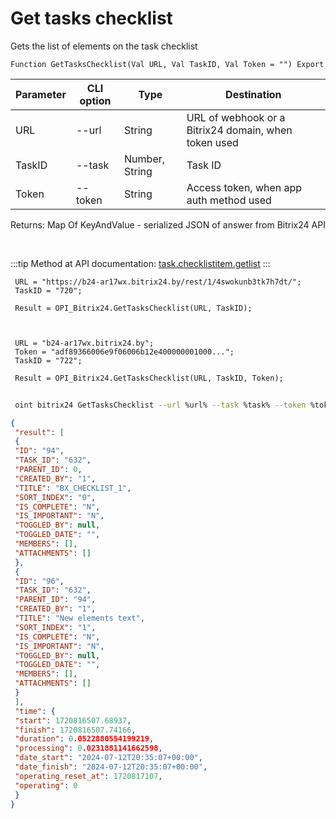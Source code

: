 ﻿---
sidebar_position: 4
---

# Get tasks checklist
 Gets the list of elements on the task checklist



`Function GetTasksChecklist(Val URL, Val TaskID, Val Token = "") Export`

 | Parameter | CLI option | Type | Destination |
 |-|-|-|-|
 | URL | --url | String | URL of webhook or a Bitrix24 domain, when token used |
 | TaskID | --task | Number, String | Task ID |
 | Token | --token | String | Access token, when app auth method used |

 
 Returns: Map Of KeyAndValue - serialized JSON of answer from Bitrix24 API

<br/>

:::tip
Method at API documentation: [task.checklistitem.getlist](https://dev.1c-bitrix.ru/rest_help/tasks/task/checklistitem/getlist.php)
:::
<br/>


```bsl title="Code example"
 URL = "https://b24-ar17wx.bitrix24.by/rest/1/4swokunb3tk7h7dt/";
 TaskID = "720";
 
 Result = OPI_Bitrix24.GetTasksChecklist(URL, TaskID);
 
 
 
 URL = "b24-ar17wx.bitrix24.by";
 Token = "adf89366006e9f06006b12e400000001000...";
 TaskID = "722";
 
 Result = OPI_Bitrix24.GetTasksChecklist(URL, TaskID, Token);
```
	


```sh title="CLI command example"
 
 oint bitrix24 GetTasksChecklist --url %url% --task %task% --token %token%

```

```json title="Result"
{
 "result": [
 {
 "ID": "94",
 "TASK_ID": "632",
 "PARENT_ID": 0,
 "CREATED_BY": "1",
 "TITLE": "BX_CHECKLIST_1",
 "SORT_INDEX": "0",
 "IS_COMPLETE": "N",
 "IS_IMPORTANT": "N",
 "TOGGLED_BY": null,
 "TOGGLED_DATE": "",
 "MEMBERS": [],
 "ATTACHMENTS": []
 },
 {
 "ID": "96",
 "TASK_ID": "632",
 "PARENT_ID": "94",
 "CREATED_BY": "1",
 "TITLE": "New elements text",
 "SORT_INDEX": "1",
 "IS_COMPLETE": "N",
 "IS_IMPORTANT": "N",
 "TOGGLED_BY": null,
 "TOGGLED_DATE": "",
 "MEMBERS": [],
 "ATTACHMENTS": []
 }
 ],
 "time": {
 "start": 1720816507.68937,
 "finish": 1720816507.74166,
 "duration": 0.0522880554199219,
 "processing": 0.0231881141662598,
 "date_start": "2024-07-12T20:35:07+00:00",
 "date_finish": "2024-07-12T20:35:07+00:00",
 "operating_reset_at": 1720817107,
 "operating": 0
 }
}
```
